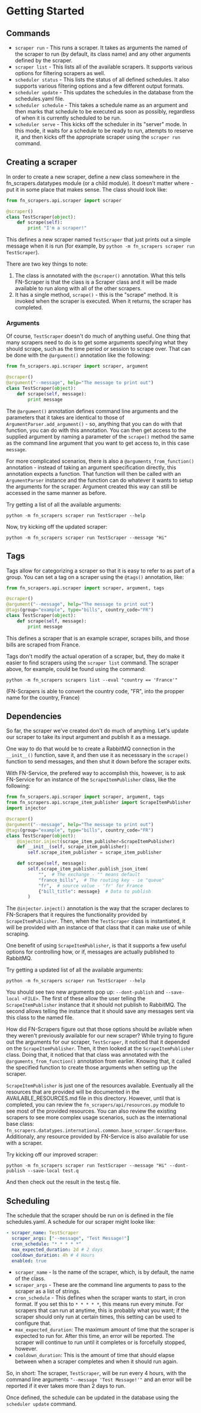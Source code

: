 # Getting Started

## Commands

* `scraper run` - This runs a scraper. It takes as arguments
the named of the scraper to run (by default, its class name)
and any other arguments defined by the scraper.
* `scraper list` - This lists all of the available scrapers.
It supports various options for filtering scrapers as well.
* `scheduler status` - This lists the status of all defined
schedules. It also supports various filtering options
and a few different output formats.
* `scheduler update` - This updates the schedules
in the database from the schedules.yaml file.
* `scheduler schedule` - This takes a schedule name as an
argument and then marks that schedule to be executed as
soon as possibly, regardless of when it is currently
scheduled to be run.
* `scheduler serve` - This kicks off the scheduler in its "server"
mode. In this mode, it waits for a schedule to be ready to
run, attempts to reserve it, and then kicks off the
appropriate scraper using the `scraper run` command.

## Creating a scraper

In order to create a new scraper, define a new class somewhere in the
fn_scrapers.datatypes module (or a child module). It doesn't matter where -
put it in some place that makes sense. The class should look like:

```python
from fn_scrapers.api.scraper import scraper

@scraper()
class TestScraper(object):
    def scrape(self):
        print "I'm a scraper!"
```

This defines a new scraper named `TestScraper` that just prints
out a simple message when it is run (for example, by
`python -m fn_scrapers scraper run TestScraper`).

There are two key things to note:
1. The class is annotated with the `@scraper()` annotation. What
this tells FN-Scraper is that the class is a Scraper class and it
will be made available to run along with all of the other
scrapers.
2. It has a single method, `scrape()` - this is the "scrape"
method. It is invoked when the scraper is executed. When it
returns, the scraper has completed.

### Arguments

Of course, `TestScraper` doesn't do much of anything useful. One
thing that many scrapers need to do is to get some arguments
specifying what they should scrape, such as the time period
or session to scrape over. That can be done with the
`@argument()` annotation like the following:

```python
from fn_scrapers.api.scraper import scraper, argument

@scraper()
@argument("--message", help="The message to print out")
class TestScraper(object):
    def scrape(self, message):
        print message
```

The `@argument()` annotation defines command line arguments
and the parameters that it takes are identical to those
of `ArgumentParser.add_argument()` - so, anything that you can
do with that function, you can do with this annotation. You can
then get access to the supplied argument by naming a parameter
of the `scrape()` method the same as the command line argument
that you want to get access to, in this case `message`.

For more complicated scenarios, there is also a
`@arguments_from_function()` annotation  - instead of taking an
argument specification directly, this annotation expects a
function. That function will then be called with an
`ArgumentParser` instance and the function can do whatever
it wants to setup the arguments for the scraper. Argument created
this way can still be accessed in the same manner as before.

Try getting a list of all the available arguments:

```
python -m fn_scrapers scraper run TestScraper --help
```

Now, try kicking off the updated scraper:

```
python -m fn_scrapers scraper run TestScraper --message "Hi"
```

## Tags

Tags allow for categorizing a scraper so that it is easy to
refer to as part of a group. You can set a tag on a scraper
using the `@tags()` annotation, like:

```python
from fn_scrapers.api.scraper import scraper, argument, tags

@scraper()
@argument("--message", help="The message to print out")
@tags(group="example", type="bills", country_code="FR")
class TestScraper(object):
    def scrape(self, message):
        print message
```

This defines a scraper that is an example scraper, scrapes
bills, and those bills are scraped from France.

Tags don't modify the actual operation of a scraper, but, they
do make it easier to find scrapers using the `scraper list`
command. The scraper above, for example, could be found using
the command:

```
python -m fn_scrapers scrapers list --eval "country == 'France'"
```

(FN-Scrapers is able to convert the country code, "FR", into
the propper name for the country, France)

## Dependencies

So far, the scraper we've created don't do much of anything. Let's update
our scraper to take its input argument and publish it as a message.

One way to do that would be to create a RabbitMQ connection in the
`__init__()` function, save it, and then use it as necesssary in
the `scrape()` function to send messages, and then shut it down before
the scraper exits.

With FN-Service, the prefered way to accomplish this, however, is to
ask FN-Service for an instance of the `ScrapeItemPublisher` class, like
the following: 

```python
from fn_scrapers.api.scraper import scraper, argument, tags
from fn_scrapers.api.scrape_item_publisher import ScrapeItemPublisher
import injector

@scraper()
@argument("--message", help="The message to print out")
@tags(group="example", type="bills", country_code="FR")
class TestScraper(object):
    @injector.inject(scrape_item_publisher=ScrapeItemPublisher)
    def __init__(self, scrape_item_publisher):
        self.scrape_item_publisher = scrape_item_publisher

    def scrape(self, message):
        self.scrape_item_publisher.publish_json_item(
            "",  # The exchange - "" means default
            "france_bills",  # The routing key - ie "queue"
            "fr",  # source value - 'fr' for France
            {"bill_title": message}  # Data to publish
        )
```

The `@injector.inject()` annotation is the way that the scraper
declares to FN-Scrapers that it requires the functionality
provided by `ScrapeItemPublisher`. Then, when the `TestScraper`
class is instantiated, it will be provided with an instance of
that class that it can make use of while scraping.

One benefit of using `ScrapeItemPublisher`, is that it supports a few useful
options for controlling how, or if, messages are actually published to
RabbitMQ.

Try getting a updated list of all the available arguments:

```
python -m fn_scrapers scraper run TestScraper --help
```

You should see two new arguments pop up: `--dont-publish` and
`--save-local <FILE>`. The first of these allow the user telling the
`ScrapeItemPublisher` instance that it should not publish to RabbitMQ.
The second allows telling the instance that it should save any messages
sent via this class to the named file.

How did FN-Scrapers figure out that those options should be avilable when
they weren't previously available for our new scraper?
While trying to figure out the arguments for our scraper, `TestScraper`, it
noticed that it depended on the `ScrapeItemPublisher`. Then, it then looked at
the `ScrapeItemPublisher` class. Doing that, it noticed that that class was
annotated with the `@arguments_from_function()` annotation from
earlier. Knowing that, it called the specified function to create those
arguments when setting up the scraper.

`ScrapeItemPublisher` is just one of the resources available. Eventually all
the resources that are provided will be documented in the
AVAILABLE_RESOURCES.md file in this directory. However, until that is completed,
you can review the `fn_scrapers/api/resources.py` module to see most of the
provided resources. You can also review the existing scrapers to see more
complex usage scenarios, such as the international base class:
`fn_scrapers.datatypes.international.common.base_scraper.ScraperBase`. Additionaly,
any resource provided by FN-Service is also available for use with a scraper.

Try kicking off our improved scraper:

```
python -m fn_scrapers scraper run TestScraper --message "Hi" --dont-publish --save-local test.q
```

And then check out the result in the test.q file.

## Scheduling

The schedule that the scraper should be run on is defined in the file
schedules.yaml. A schedule for our scraper might looke like:

```yaml
- scraper_name: TestScraper
  scraper_args: ["--message", "Test Message!"]
  cron_schedule: "* * * * *"
  max_expected_duration: 2d # 2 days
  cooldown_duration: 4h # 4 Hours
  enabled: true
```

* `scraper_name` - Is the name of the scraper, which, is by default, the
  name of the class.
* `scraper_args` - These are the command line arguments to pass to the scraper
  as a list of strings.
* `cron_schedule` - This defines when the scraper wants to start, in cron format.
  If you set this to `* * * * *`, this means run every minute. For scrapers that
  can run at anytime, this is probably what you want; if the scraper should only
  run at certain times, this setting can be used to configure that.
* `max_expected_duration`: The maximum amount of time that the scraper is expected to
  run for. After this time, an error will be reported. The scraper will continue
  to run until it completes or is forcefully stopped, however.
* `cooldown_duration`: This is the amount of time that should elapse between when
  a scraper completes and when it should run again.

So, in short: The scraper, `TestScraper`, will be run every 4 hours, with the
command line arguments `"--message 'Test Message!'"` and an error will be
reported if it ever takes more than 2 days to run.

Once defined, the schedule can be updated in the database using the
`scheduler update` command.